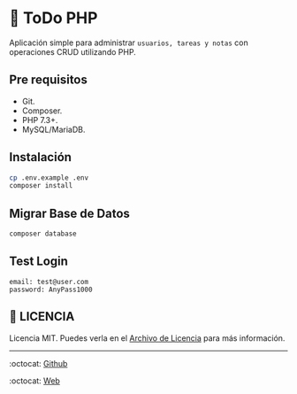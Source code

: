 # 🐘 ToDo PHP

Aplicación simple para administrar `usuarios, tareas y notas` con operaciones CRUD utilizando PHP.

## Pre requisitos

- Git.
- Composer.
- PHP 7.3+.
- MySQL/MariaDB.

## Instalación

```bash
cp .env.example .env
composer install
```

## Migrar Base de Datos

```bash
composer database
```

## Test Login

```note
email: test@user.com
password: AnyPass1000
```

## :page_facing_up: LICENCIA

Licencia MIT. Puedes verla en el [Archivo de Licencia](LICENSE.md) para más información.

---

:octocat: [Github](https://github.com/khanakat)

:octocat: [Web](https://khanakat.com)
